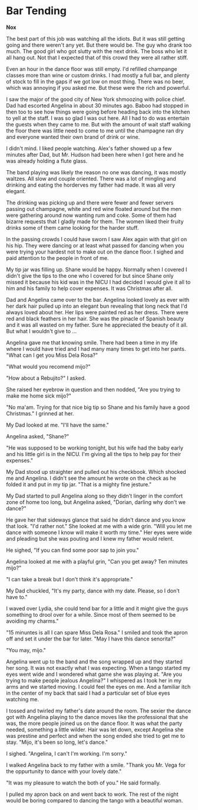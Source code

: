 # Bar Tending

**Nox**

The best part of this job was watching all the idiots.  But it was still getting going and there weren't any yet.  But there would be.  The guy who drank too much.  The good girl who got slutty with the next drink.  The boss who let it all hang out.  Not that I expected that of this crowd they were all rather stiff.

Even an hour in the dance floor was still empty.  I'd refilled champange classes more than wine or custom drinks.  I had mostly a full bar, and plenty of stock to fill in the gaps if we got low on most thing.  There was no beer, which was annoying if you asked me.  But these were the rich and powerful.

I saw the major of the good city of New York shmoozing with police chief.  Dad had escorted Angelina in about 30 minutes ago.  Baboo had stopped in then too to see how things were going before heading back into the kitchen to yell at the staff.  I was so glad I was out here.  All I had to do was entertain the guests when they came to me.  But with the amount of wait staff walking the floor there was little need to come to me until the champagne ran dry and everyone wanted their own brand of drink or wine.

I didn't mind.  I liked people watching.  Alex's father showed up a few minutes after Dad, but Mr. Hudson had been here when I got here and he was already holding a flute glass.

The band playing was likely the reason no one was dancing, it was mostly waltzes.  All slow and couple oriented.  There was a lot of mingling and drinking and eating the horderves my father had made.  It was all very elegant.

The drinking was picking up and there were fewer and fewer servers passing out champagne, white and red wine floated around but the men were gathering around now wanting rum and coke.  Some of them had bizarre requests that I gladly made for them.  The women liked their fruity drinks some of them came looking for the harder stuff.

In the passing crowds I could have sworn I saw Alex again with that girl on his hip.  They were dancing or at least what passed for dancing when you were trying your hardest not to make out on the dance floor.  I sighed and paid attention to the people in front of me.

My tip jar was filling up.  Shane would be happy.  Normally when I covered I didn't give the tips to the one who I covered for but since Shane only missed it because his kid was in the NICU I had decided I would give it all to him and his family to help cover expenses.  It was Christmas after all.

Dad and Angelina came over to the bar.  Angelina looked lovely as ever with her dark hair pulled up into an elegant bun revealing that long neck that I'd always loved about her.  Her lips were painted red as her dress.  There were red and black feathers in her hair.  She was the pinacle of Spanish beauty and it was all wasted on my father.  Sure he appreciated the beauty of it all.  But what I wouldn't give to ...

Angelina gave me that knowing smile.  There had been a time in my life where I would have tried and I had many many times to get into her pants.  "What can I get you Miss Dela Rosa?"

"What would you recomend mijo?"

"How about a Rebujito?"  I asked.

She raised her eyebrow in question and then nodded, "Are you trying to make me home sick mijo?"

"No ma'am.  Trying for that nice big tip so Shane and his family have a good Christmas."  I grinned at her.

My Dad looked at me.  "I'll have the same."

Angelina asked, "Shane?"

"He was supposed to be working tonight, but his wife had the baby early and his little girl is in the NICU.  I'm giving all the tips to help pay for their expenses."

My Dad stood up straighter and pulled out his checkbook.  Which shocked me and Angelina.  I didn't see the amount he wrote on the check as he folded it and put in my tip jar.  "That is a mighty fine jesture."

My Dad started to pull Angelina along so they didn't linger in the comfort zone of home too long, but Angelina asked, "Dorian, darling why don't we dance?"

He gave her that sideways glance that said he didn't dance and you know that look.  "I'd rather not."  She looked at me with a wide grin.  "Will you let me dance with someone I know will make it worth my time."  Her eyes were wide and pleading but she was pouting and I knew my father would relent.

He sighed, "If you can find some poor sap to join you."

Angelina looked at me with a playful grin, "Can you get away?  Ten minutes mijo?"

"I can take a break but I don't think it's appropriate."

My Dad chuckled, "It's my party, dance with my date.  Please, so I don't have to."

I waved over Lydia, she could tend bar for a little and it might give the guys something to drool over for a while.  Since most of them seemed to be avoiding my charms."

"15 minuntes is all I can spare Miss Dela Rosa."  I smiled and took the apron off and set it under the bar for later.  "May I have this dance senorita?"

"You may, mijo."

Angelina went up to the band and the song wrapped up and they started her song.  It was not exactly what I was expecting.  When a tango started my eyes went wide and I wondered what game she was playing at.  "Are you trying to make people jealous Angelina?" I whispered as I took her in my arms and we started moving.  I could feel the eyes on me.  And a familiar itch in the center of my back that said I had a particular set of blue eyes watching me.

I tossed and twirled my father's date around the room.  The sexier the dance got with Angelina playing to the dance moves like the professional that she was, the more people joined us on the dance floor.  It was what the party needed, something a little wilder.  Hair was let down, except Angelina she was prestine and perfect and when the song ended she tried to get me to stay.  "Mijo, it's been so long, let's dance."

I sighed.  "Angelina, I can't I'm working.  I'm sorry."

I walked Angelina back to my father with a smile.  "Thank you Mr. Vega for the oppurtunity to dance with your lovely date."

"It was my pleasure to watch the both of you." He said formally.

I pulled my apron back on and went back to work.  The rest of the night would be boring compared to dancing the tango with a beautiful woman.